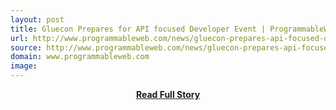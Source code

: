 ```yaml
---
layout: post
title: Gluecon Prepares for API focused Developer Event | ProgrammableWeb
url: http://www.programmableweb.com/news/gluecon-prepares-api-focused-developer-event/2014/05/12
source: http://www.programmableweb.com/news/gluecon-prepares-api-focused-developer-event/2014/05/12
domain: www.programmableweb.com
image: 
---
```


<p></p>
<center><p><a href="http://www.programmableweb.com/news/gluecon-prepares-api-focused-developer-event/2014/05/12" style='padding:25px; font-sze:18px; font-weight: bold;'>Read Full Story</a></p></center>
